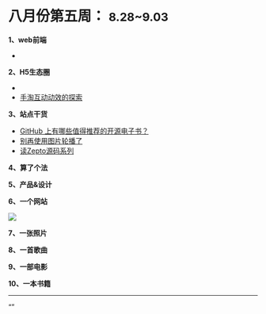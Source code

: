 
# 八月份第五周： <small>8.28~9.03</small>

__1、web前端__    
    
- []()   
 
__2、H5生态圈__      
  
- []()  
- [手淘互动动效的探索](http://www.w3cplus.com/animation/animation-exploration-for-taobao-mobile.html)  

__3、站点干货__    

- [GitHub 上有哪些值得推荐的开源电子书？](https://www.zhihu.com/question/38836382)  
- [别再使用图片轮播了](https://github.com/xitu/gold-miner/blob/master/TODO/dont-use-automatic-image-sliders-or-carousels.md)
- [读Zepto源码系列](http://www.cnblogs.com/hefty/p/7442298.html)

__4、算了个法__     


__5、产品&设计__        


__6、一个网站__

![](https://github.com/bluezhan/weekly/raw/master/docs/img/85-6.png) 


__7、一张照片__   
 

__8、一首歌曲__  


__9、一部电影__   
 

__10、一本书籍__ 



-------------------

“”


